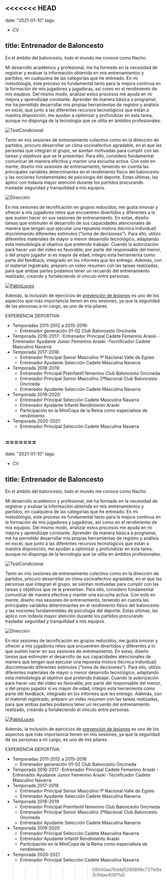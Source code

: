 <<<<<<< HEAD
---
date: "2021-01-10"
tags:
- CV

title: Entrenador de Baloncesto 
---

En el ámbito del baloncesto, todo el mundo me conoce como Nacho. 

Mi desarrollo académico y profesional, me ha formado en la necesidad de registrar y evaluar la información obtenida en mis entrenamientos y partidos, en cualquiera de las categorías que he entreado. En mi metodología, este proceso es fundamental tanto para la mejora continua en la formación de mis jugadores y jugadoras, así como en el rendimiento de mis equipos. Del mismo modo, analizar estos procesos me ayuda en mi mejora y aprendizaje constante. Aprender de manera básica a programar, me ha permitido desarrollar mis propias herramientas de registro y análisis en excel, que junto a las diferentes recursos tecnológicos que están a nuestra disposición, me ayudan a optimizar y profundizar en esta tarea, aunque no disponga de la tecnología que se utilia en ámbitos profesionales. 

![TestCondicional](https://n9.cl/glxjp)

Tanto en mis sesiones de entrenamiento colectivo como en la dirección de partidos, procuro desarrollar un clima socioafectivo agradable, en el que las personas que integran el grupo, se sientan motivadas para cumplir con las tareas y objetivos que se le presentan. Para ello, considero fundamental comunicar de manera efectiva y manter una escucha activa. Con esto en mente, diseño mis sesiones de entrenamiento, teniendo en cuenta las principales variables determinantes en el rendimiento físico del baloncesto y las nociones fundamentales de psicología del deporte. Estas últimas, las aplico con todavía mayor atención durante los partidos procurando trasladar seguridad y tranquilidad a mis equipos. 


![Dirección](https://n9.cl/jxqss)


En mis sesiones de tecnificación en grupos reducidos, me gusta innovar y ofrecer a mis jugadores retos que encuentren divertidos y diferentes a lo que suelen hacer en sus sesiones de entrenamiento. En estas, diseño tareas que estimulen el desarrollo de sus capacidades atencionales de manera que tengan que ejecutar una repuesta motora (técnica individual) discriminando diferentes estímulos ("toma de decisiones"). Para ello, utilizo diferentes materiales de mayor o menor desarrollo tecnológico, adaptando esta metodología al objetivo que pretendo trabajar. Cuando la autorización para hacer uso del vídeo es favorable, por parte del responsable del menor, o del propio jugador si es mayor de edad, integro esta herramienta como parte del feedback, integrado en los informes que les entrego. Además, con el material registrado, preparo un vídeo resumen con las tareas realizadas, para que ambas partes podamos tener un recuerdo del entrenamiento realizado, creando y fortaleciendo el  vínculo entre personas. 

[![PabloLuces](https://n9.cl/urfdx)](https://twitter.com/i/status/1288432908680691712)

Además, la inclusión de ejercicios de [prevención de lesiones](https://drive.google.com/file/d/1PJH-pWmHotvQrIyzEIuWjbiSzqauZzy7/view?usp=sharing) es uno de los aspectos que más importancia tienen en mis sesiones, ya que la seguridad de las personas a mi cargo, es uno de mis pilares.

EXPERIENCIA DEPORTIVA:

- Temporadas 2011-2012 a 2015-2016:
    - Entrenador generación 01-02 Club Baloncesto Oncineda
- Temporada 2016-2017:
    -Entrenador Principal Cadete Femenino Araski
    -Entrenador Ayudante Junior Femenino Araski
    -Tecnificador Cadete Masculino Navarra
- Temporada 2017-2018:
    - Entrenador Principal Senior Masculino 1ª Nacional Valle de Egües
    - Entrenador Ayudante Selección Cadete Masculina Navarra
- Temporada 2018-2019:
    - Entrenador Principal Preinfantil femenino Club Baloncesto Oncineda
    - Entrenador Principal Senior Masculino 2ªNacional Club Baloncesto Oncineda
    - Entrenador Ayudante Selección Cadete Masculina Navarra
- Temporada 2019-2020:
    - Entrenador Principal Selección Cadete Masculina Navarra
    - Entrenador Ayudante Infantil Rendimiento Araski
    - Participación en la MiniCopa de la Reina como especialista de rendimiento 
- Temporada 2020-2021:
    - Entrenador Principal Selección Cadete Masculina Navarra

=======
---
date: "2021-01-10"
tags:
- CV

title: Entrenador de Baloncesto 
---

En el ámbito del baloncesto, todo el mundo me conoce como Nacho. 

Mi desarrollo académico y profesional, me ha formado en la necesidad de registrar y evaluar la información obtenida en mis entrenamientos y partidos, en cualquiera de las categorías que he entreado. En mi metodología, este proceso es fundamental tanto para la mejora continua en la formación de mis jugadores y jugadoras, así como en el rendimiento de mis equipos. Del mismo modo, analizar estos procesos me ayuda en mi mejora y aprendizaje constante. Aprender de manera básica a programar, me ha permitido desarrollar mis propias herramientas de registro y análisis en excel, que junto a las diferentes recursos tecnológicos que están a nuestra disposición, me ayudan a optimizar y profundizar en esta tarea, aunque no disponga de la tecnología que se utilia en ámbitos profesionales. 

![TestCondicional](https://n9.cl/glxjp)

Tanto en mis sesiones de entrenamiento colectivo como en la dirección de partidos, procuro desarrollar un clima socioafectivo agradable, en el que las personas que integran el grupo, se sientan motivadas para cumplir con las tareas y objetivos que se le presentan. Para ello, considero fundamental comunicar de manera efectiva y manter una escucha activa. Con esto en mente, diseño mis sesiones de entrenamiento, teniendo en cuenta las principales variables determinantes en el rendimiento físico del baloncesto y las nociones fundamentales de psicología del deporte. Estas últimas, las aplico con todavía mayor atención durante los partidos procurando trasladar seguridad y tranquilidad a mis equipos. 


![Dirección](https://n9.cl/jxqss)


En mis sesiones de tecnificación en grupos reducidos, me gusta innovar y ofrecer a mis jugadores retos que encuentren divertidos y diferentes a lo que suelen hacer en sus sesiones de entrenamiento. En estas, diseño tareas que estimulen el desarrollo de sus capacidades atencionales de manera que tengan que ejecutar una repuesta motora (técnica individual) discriminando diferentes estímulos ("toma de decisiones"). Para ello, utilizo diferentes materiales de mayor o menor desarrollo tecnológico, adaptando esta metodología al objetivo que pretendo trabajar. Cuando la autorización para hacer uso del vídeo es favorable, por parte del responsable del menor, o del propio jugador si es mayor de edad, integro esta herramienta como parte del feedback, integrado en los informes que les entrego. Además, con el material registrado, preparo un vídeo resumen con las tareas realizadas, para que ambas partes podamos tener un recuerdo del entrenamiento realizado, creando y fortaleciendo el  vínculo entre personas. 

[![PabloLuces](https://n9.cl/urfdx)](https://twitter.com/i/status/1288432908680691712)

Además, la inclusión de ejercicios de [prevención de lesiones](https://drive.google.com/file/d/1PJH-pWmHotvQrIyzEIuWjbiSzqauZzy7/view?usp=sharing) es uno de los aspectos que más importancia tienen en mis sesiones, ya que la seguridad de las personas a mi cargo, es uno de mis pilares.

EXPERIENCIA DEPORTIVA:

- Temporadas 2011-2012 a 2015-2016
    - Entrenador generación 01-02 Club Baloncesto Oncineda
- Temporada 2016-2017
    -Entrenador Principal Cadete Femenino Araski
    -Entrenador Ayudante Junior Femenino Araski
    -Tecnificador Cadete Masculino Navarra
- Temporada 2017-2018
    - Entrenador Principal Senior Masculino 1ª Nacional Valle de Egües
    - Entrenador Ayudante Selección Cadete Masculina Navarra
- Temporada 2018-2019
    - Entrenador Principal Preinfantil femenino Club Baloncesto Oncineda
    - Entrenador Principal Senior Masculino 2ªNacional Club Baloncesto Oncineda
    - Entrenador Ayudante Selección Cadete Masculina Navarra
- Temporada 2019-2020
    - Entrenador Principal Selección Cadete Masculina Navarra
    - Entrenador Ayudante Infantil Rendimiento Araski
    - Participación en la MiniCopa de la Reina como especialista de rendimiento 
- Temporada 2020-2021 
    - Entrenador Principal Selección Cadete Masculina Navarra

>>>>>>> 08040aa76ddd5286898c7211e9a3c9dae4097fa5
